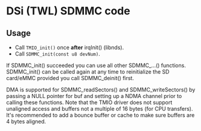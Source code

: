 # DSi (TWL) SDMMC code

## Usage
* Call `TMIO_init()` once **after** irqInit() (libnds).
* Call `SDMMC_init(const u8 devNum)`.

If SDMMC_init() succeeded you can use all other SDMMC_...() functions. SDMMC_init() can be called again at any time to reinitialize the SD card/eMMC provided you call SDMMC_deinit() first.

DMA is supported for SDMMC_readSectors() and SDMMC_writeSectors() by passing a NULL pointer for buf and setting up a NDMA channel prior to calling these functions. Note that the TMIO driver does not support unaligned access and buffers not a multiple of 16 bytes (for CPU transfers). It's recommended to add a bounce buffer or cache to make sure buffers are 4 bytes aligned.